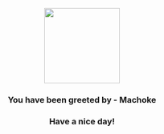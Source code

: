 <p align="center">
    <img src="https://raw.githubusercontent.com/PokeAPI/sprites/master/sprites/pokemon/67.png" width="150" height="150">
</p>
<h3 align="center">You have been greeted by - <b>Machoke</b></h3>
<h3 align="center">Have a nice day!</h3>
